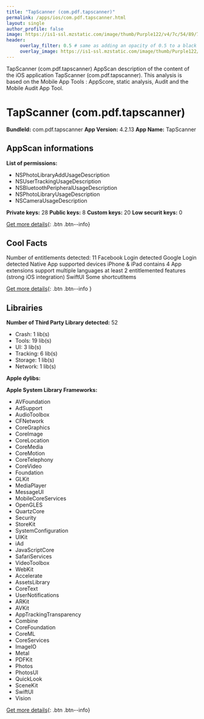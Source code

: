 ```yaml
---
title: "TapScanner (com.pdf.tapscanner)"
permalink: /apps/ios/com.pdf.tapscanner.html
layout: single
author_profile: false
image: https://is1-ssl.mzstatic.com/image/thumb/Purple122/v4/7c/54/89/7c548917-12da-f425-91e1-acae5653ec95/AppIcon-0-1x_U007emarketing-0-10-0-85-220.png/512x512bb.jpg
header: 
     overlay_filter: 0.5 # same as adding an opacity of 0.5 to a black background
     overlay_image: https://is1-ssl.mzstatic.com/image/thumb/Purple122/v4/7c/54/89/7c548917-12da-f425-91e1-acae5653ec95/AppIcon-0-1x_U007emarketing-0-10-0-85-220.png/512x512bb.jpg
---
```

TapScanner (com.pdf.tapscanner) AppScan description of the content of the iOS application TapScanner (com.pdf.tapscanner). This analysis is based on the Mobile App Tools : AppScore, static analysis, Audit and the Mobile Audit App Tool.

# TapScanner (com.pdf.tapscanner)

**BundleId:** com.pdf.tapscanner
**App Version:** 4.2.13
**App Name:** TapScanner


## AppScan informations 

**List of permissions:** 
- NSPhotoLibraryAddUsageDescription
- NSUserTrackingUsageDescription
- NSBluetoothPeripheralUsageDescription
- NSPhotoLibraryUsageDescription
- NSCameraUsageDescription
  
  
**Private keys:** 28
**Public keys:** 8
**Custom keys:** 20
**Low securit keys:** 0
  
[Get more details](/pricing.html){: .btn .btn--info}

## Cool Facts

Number of entitlements detected: 11
Facebook Login detected
Google Login detected
Native App
supported devices iPhone & iPad
contains 4 App extensions
support multiple languages
at least 2 entitlemented features (strong iOS integration)
SwiftUI
Some shortcutItems 
  
[Get more details](/pricing.html){: .btn .btn--info }

## Librairies 
**Number of Third Party Library detected:** 52
- Crash: 1 lib(s)
- Tools: 19 lib(s)
- UI: 3 lib(s)
- Tracking: 6 lib(s)
- Storage: 1 lib(s)
- Network: 1 lib(s)


**Apple dylibs:**


**Apple System Library Frameworks:**
- AVFoundation
- AdSupport
- AudioToolbox
- CFNetwork
- CoreGraphics
- CoreImage
- CoreLocation
- CoreMedia
- CoreMotion
- CoreTelephony
- CoreVideo
- Foundation
- GLKit
- MediaPlayer
- MessageUI
- MobileCoreServices
- OpenGLES
- QuartzCore
- Security
- StoreKit
- SystemConfiguration
- UIKit
- iAd
- JavaScriptCore
- SafariServices
- VideoToolbox
- WebKit
- Accelerate
- AssetsLibrary
- CoreText
- UserNotifications
- ARKit
- AVKit
- AppTrackingTransparency
- Combine
- CoreFoundation
- CoreML
- CoreServices
- ImageIO
- Metal
- PDFKit
- Photos
- PhotosUI
- QuickLook
- SceneKit
- SwiftUI
- Vision


  
[Get more details](/pricing.html){: .btn .btn--info}

